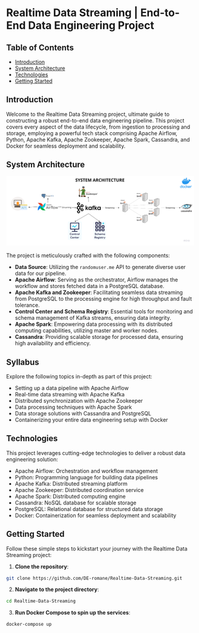 
# Realtime Data Streaming | End-to-End Data Engineering Project

## Table of Contents
- [Introduction](#introduction)
- [System Architecture](#system-architecture)
- [Technologies](#technologies)
- [Getting Started](#getting-started)

## Introduction

Welcome to the Realtime Data Streaming project, ultimate guide to constructing a robust end-to-end data engineering pipeline. This project covers every aspect of the data lifecycle, from ingestion to processing and storage, employing a powerful tech stack comprising Apache Airflow, Python, Apache Kafka, Apache Zookeeper, Apache Spark, Cassandra, and Docker for seamless deployment and scalability.

## System Architecture

![System Architecture](https://github.com/DE-romane/Realtime-Data-Streaming/blob/main/Data%20engineering%20architecture.png)

The project is meticulously crafted with the following components:

- **Data Source**: Utilizing the `randomuser.me` API to generate diverse user data for our pipeline.
- **Apache Airflow**: Serving as the orchestrator, Airflow manages the workflow and stores fetched data in a PostgreSQL database.
- **Apache Kafka and Zookeeper**: Facilitating seamless data streaming from PostgreSQL to the processing engine for high throughput and fault tolerance.
- **Control Center and Schema Registry**: Essential tools for monitoring and schema management of Kafka streams, ensuring data integrity.
- **Apache Spark**: Empowering data processing with its distributed computing capabilities, utilizing master and worker nodes.
- **Cassandra**: Providing scalable storage for processed data, ensuring high availability and efficiency.

## Syllabus

Explore the following topics in-depth as part of this project:

- Setting up a data pipeline with Apache Airflow
- Real-time data streaming with Apache Kafka
- Distributed synchronization with Apache Zookeeper
- Data processing techniques with Apache Spark
- Data storage solutions with Cassandra and PostgreSQL
- Containerizing your entire data engineering setup with Docker

## Technologies

This project leverages cutting-edge technologies to deliver a robust data engineering solution:

- Apache Airflow: Orchestration and workflow management
- Python: Programming language for building data pipelines
- Apache Kafka: Distributed streaming platform
- Apache Zookeeper: Distributed coordination service
- Apache Spark: Distributed computing engine
- Cassandra: NoSQL database for scalable storage
- PostgreSQL: Relational database for structured data storage
- Docker: Containerization for seamless deployment and scalability

## Getting Started

Follow these simple steps to kickstart your journey with the Realtime Data Streaming project:

1. **Clone the repository**:
```bash
git clone https://github.com/DE-romane/Realtime-Data-Streaming.git
```

2. **Navigate to the project directory**:
```bash
cd Realtime-Data-Streaming
```

3. **Run Docker Compose to spin up the services**:
```bash
docker-compose up
```


